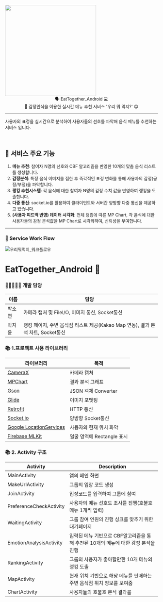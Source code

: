 <div align="center" style="display:flex;">
	<img width="300" height="300" src="https://user-images.githubusercontent.com/43838030/116829625-a1783b00-abdf-11eb-990d-4a92b96c3c1b.png">
</div>
<div align="center">
🗣 EatTogether_Android 💻
<br>🍴 감정인식을 이용한 실시간 메뉴 추천 서비스 '우리 뭐 먹지?' 😋
</div>

---
사용자의 표정을 실시간으로 분석하여 사용자들의 선호를 파악해 음식 메뉴를 추천하는 서비스 입니다.<br> 

&nbsp;

## 💛 서비스 주요 기능
  1. **메뉴 추천**: 참여자 N명의 선호와 CBF 알고리즘을 반영한 10개의 맞춤 음식 리스트를 생성합니다. 
  2. **감정분석**: 특정 음식 이미지를 접한 후 즉각적인 표정 변화를 통해 사용자의 감정(긍정/부정)을 파악합니다.
  3. **랭킹 추천시스템**: 각 음식에 대한 참여자 N명의 감정 수치 값을 반영하여 랭킹을 도출합니다. 
  4. **다중 통신**: socket.io를 활용하여 클라이언트와 서버간 양방향 다중 통신을 제공하고 있습니다.
  5. **(사용자 피드백 반영) 데이터 시각화**: 전체 랭킹에 따른 MP Chart, 각 음식에 대한 사용자들의 감정 분석값을 MP Chart로 시각화하여, 신뢰성을 부여합니다.

------
### 📄 Service Work Flow
![우리뭐먹지_워크플로우](https://user-images.githubusercontent.com/43838030/116829539-375f9600-abdf-11eb-8076-ea21cc4e6c64.JPG)

# EatTogether_Android :loudspeaker:

### 👩🏻‍🤝‍👩🏻 개발 담당

| 이름                                                  | 담당                                                    |
| ------------------------------------------------------------ | ------------------------------------------------------- |
| 박소연 | 카메라 캡처 및 FileI/O, 이미지 통신, Socket통신 |
| 박지윤 | 랭킹 페이지, 주변 음식점 리스트 제공(Kakao Map 연동), 결과 분석 차트, Socket통신 |

### 📚 1.프로젝트 사용 라이브러리

| 라이브러리                                                   | 목적                                                    |
| ------------------------------------------------------------ | ------------------------------------------------------- |
| [CameraX](https://developer.android.com/jetpack/androidx/releases/camera) | 카메라 캡처 |
| [MPChart](https://github.com/PhilJay/MPAndroidChart) | 결과 분석 그래프                       |
| [Gson](https://github.com/google/gson) | JSON 객체 Converter |
| [Glide](https://github.com/bumptech/glide) | 이미지 포멧팅 |
| [Retrofit](https://square.github.io/retrofit/) | HTTP 통신 |
| [Socket.io](https://socket.io/) | 양방향 Socket통신 |
| [Google LocationServices](https://developers.google.com/android/reference/com/google/android/gms/location/LocationServices) | 사용자의 현재 위치 파악 |
| [Firebase MLKit](https://firebase.google.com/docs/ml-kit/detect-faces) | 얼굴 영역에 Rectangle 표시 |

### 📚 2. Activity 구조

|                  Activity   |                 Description   |
| ----------------------------------- | ------------------------------------------- |
| MainActivity  |  앱의 메인 화면    |
| MakeUrlActivity  | 그룹의 입장 코드 생성 |
| JoinActivity  |  입장코드를 입력하여 그룹에 참여  |
| PreferenceCheckActivity  | 사용자의 메뉴 선호도 조사를 진행(호불호 메뉴 1개씩 입력)   |
| WaitingActivity  | 그룹 참여 인원의 진행 싱크를 맞추기 위한 대기페이지  |
| EmotionAnalysisActivity  |  입력된 메뉴 기반으로 CBF알고리즘을 통해 추천된 10개의 메뉴에 대한 감정 분석을 진행 |
| RankingActivity  |  그룹의 사용자가 좋아할만한 10개 메뉴의 랭킹 도출 |
| MapActivity  | 현재 위치 기반으로 해당 메뉴를 판매하는 주변 음식점 위치 정보를 보여줌 |
| ChartActivity  | 사용자들의 호불호 분석 결과를  |
